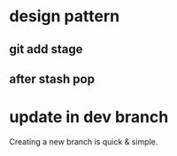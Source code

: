 # design pattern

## git add stage

## after stash pop

# update in dev branch

Creating a new branch is quick & simple.